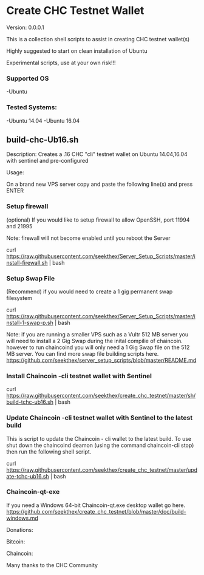 
Create CHC Testnet Wallet
=============

Version: 0.0.0.1

This is a collection shell scripts to assist in creating CHC testnet wallet(s)

Highly suggested to start on clean installation of Ubuntu

Experimental scripts, use at your own risk!!!


### Supported OS
-Ubuntu


### Tested Systems:
-Ubuntu 14.04
-Ubuntu 16.04


build-chc-Ub16.sh  
--------------

Description: Creates a .16 CHC "cli" testnet wallet on Ubuntu 14.04,16.04 with sentinel and pre-configured

Usage:

On a brand new VPS server copy and paste the following line(s) and press ENTER


### Setup firewall


  (optional) If you would  like to setup firewall to allow OpenSSH, port 11994 and 21995

  Note: firewall will not become enabled until you reboot the Server

  curl https://raw.githubusercontent.com/seekthex/Server_Setup_Scripts/master/install-firewall.sh | bash



### Setup Swap File


  (Recommend) if you would need to create a 1 gig permanent swap filesystem

  curl https://raw.githubusercontent.com/seekthex/Server_Setup_Scripts/master/install-1-swap-p.sh | bash

  Note: if you are running a smaller VPS such as a Vultr 512 MB server you will need to install a 2 Gig Swap
        during the inital compilie of chaincoin. however to run chaincoind you will only need a 1 Gig Swap file
        on the 512 MB server.
        You can find more swap file building scripts here.
        https://github.com/seekthex/server_setup_scripts/blob/master/README.md



### Install Chaincoin -cli testnet wallet with Sentinel


  curl https://raw.githubusercontent.com/seekthex/create_chc_testnet/master/sh/build-tchc-ub16.sh | bash



 ### Update Chaincoin -cli testnet wallet with Sentinel to the latest build

  This is script to update the Chaincoin - cli wallet to the latest build. To use shut down the chaincoind deamon (using the command chaincoin-cli stop) then run the following shell script.

  curl https://raw.githubusercontent.com/seekthex/create_chc_testnet/master/update-tchc-ub16.sh | bash

### Chaincoin-qt-exe

  If you need a Windows 64-bit Chaincoin-qt.exe desktop wallet go here.
  https://github.com/seekthex/create_chc_testnet/blob/master/doc/build-windows.md   

Donations:

Bitcoin:

Chaincoin:

Many thanks to the CHC Community
